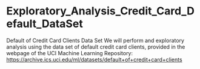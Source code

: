 # Exploratory_Analysis_Credit_Card_Default_DataSet

Default of Credit Card Clients Data Set
We will perform and exploratory analysis using the data set of default credit card clients, provided in the webpage of the UCI Machine Learning Repository: https://archive.ics.uci.edu/ml/datasets/default+of+credit+card+clients
